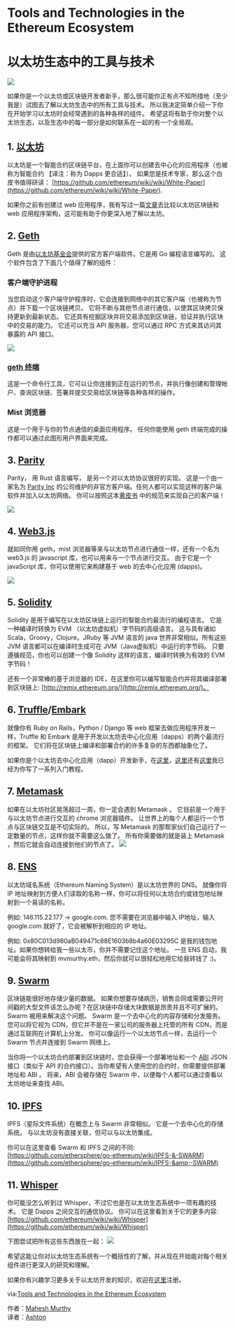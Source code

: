 # Tools and Technologies in the Ethereum Ecosystem
# 以太坊生态中的工具与技术

![](https://i.imgur.com/Jjkpwfr.png)
  
如果你是一个以太坊或区块链开发者新手，那么很可能你正有点不知所措地（至少我是）试图去了解以太坊生态中的所有工具与技术。 所以我决定简单介绍一下你在开始学习以太坊时会经常遇到的各种各样的组件。 希望这将有助于你对整个以太坊生态，以及生态中的每一部分是如何联系在一起的有一个全局观。 

## 1. [以太坊](http://ethereum.org/)
以太坊是一个智能合约区块链平台，在上面你可以创建去中心化的应用程序（也被称为智能合约 【译注：称为 Dapps 更合适】）。 如果您是技术专家，那么这个白皮书值得研读：
[https://github.com/ethereum/wiki/wiki/White-Paper](https://github.com/ethereum/wiki/wiki/White-Paper).  

如果你之前有创建过 web 应用程序，我有写过一篇[文章](https://medium.com/@mvmurthy/ethereum-for-web-developers-890be23d1d0c#.8wo4bi611)去比较以太坊区块链和 web 应用程序架构，这可能有助于你更深入地了解以太坊。

## 2. [Geth](https://github.com/ethereum/go-ethereum)  
Geth 是由[以太坊基金会](http://ethereum.org/)提供的官方客户端软件。它是用 Go 编程语言编写的。 这个软件包含了下面几个值得了解的组件：

### 客户端守护进程
当您启动这个客户端守护程序时，它会连接到网络中的其它客户端（也被称为节点）并下载一个区块链拷贝。 它将不断与其他节点进行通信，以使其区块拷贝保持更新到最新状态。 它还具有挖掘区块并将交易添加到区块链，验证并执行区块中的交易的能力。 它还可以充当 API 服务器，您可以通过 RPC 方式来其访问其暴露的 API 接口。

![](https://i.imgur.com/eqExYxM.png)

### [geth 终端](https://github.com/ethereum/go-ethereum/wiki/geth)
这是一个命令行工具，它可以让你连接到正在运行的节点，并执行像创建和管理帐户、查询区块链、签署并提交交易给区块链等各种各样的操作。

### Mist 浏览器
这是一个用于与你的节点通信的桌面应用程序。 任何你能使用 geth 终端完成的操作都可以通过此图形用户界面来完成。

## 3. [Parity](https://github.com/paritytech/parity)
Parity， 用 Rust 语言编写， 是另一个对以太坊协议很好的实现。 这是一个由一家名为 [Parity Inc](https://parity.io/) 的公司维护的非官方客户端。任何人都可以实现这样的客户端软件并加入以太坊网络。 你可以按照这本[黄皮书](https://ethereum.github.io/yellowpaper/paper.pdf) 中的规范来实现自己的客户端！

![](https://i.imgur.com/xQGGQr2.png)

## 4. [Web3.js](https://github.com/ethereum/web3.js/) 
就如同你用 geth，mist 浏览器等来与以太坊节点进行通信一样，还有一个名为 web3.js 的 javascript 库，也可以用来与一个节点进行交互。 由于它是一个 javaScript 库，你可以使用它来构建基于 web 的去中心化应用 (dapps)。

![](https://i.imgur.com/c8Y7lNd.png)

## 5. [Solidity](https://solidity.readthedocs.io/en/develop/)
Solidity 是用于编写在以太坊区块链上运行的智能合约最流行的编程语言。 它是一种编译时转换为 EVM （以太坊虚拟机）字节码的高级语言。 这与具有诸如 Scala，Groovy，Clojure，JRuby 等 JVM 语言的 java 世界非常相似。所有这些 JVM 语言都可以在编译时生成可在 JVM（Java虚拟机）中运行的字节码。 只要遵循规范，你也可以创建一个像 Solidity 这样的语言，编译时转换为有效的 EVM 字节码！

还有一个非常棒的基于浏览器的 IDE，在这里你可以编写智能合约并将其编译部署到区块链上: [http://remix.ethereum.org/](http://remix.ethereum.org/)。

## 6. [Truffle](http://truffleframework.com/)/[Embark](https://github.com/iurimatias/embark-framework)
就像你有 Ruby on Rails，Python / Django 等 web 框架去做应用程序开发一样，Truffle 和 Embark 是用于开发以太坊去中心化应用（dapps）的两个最流行的框架。 它们将在区块链上编译和部署合约的许多复杂的东西都抽象化了。
 
如果你是个以太坊去中心化应用（dapp）开发新手，在[这里](https://medium.com/@mvmurthy/full-stack-hello-world-voting-ethereum-dapp-tutorial-part-1-40d2d0d807c2)，[这里](https://medium.com/@mvmurthy/full-stack-hello-world-voting-ethereum-dapp-tutorial-part-2-30b3d335aa1f)还有[这里](https://medium.com/@mvmurthy/full-stack-hello-world-voting-ethereum-dapp-tutorial-part-3-331c2712c9df)我已经为你写了一系列入门教程。

## 7. [Metamask](https://metamask.io/)   
如果在以太坊社区晃荡超过一周，你一定会遇到 Metamask 。 它目前是一个用于与以太坊节点进行交互的 chrome 浏览器插件。 让世界上的每个人都运行一个节点与区块链交互是不切实际的。 所以，写 Metamask 的那帮家伙们自己运行了一定数量的节点，这样你就不需要这么做了。 所有你需要做的就是装上 Metamask ，然后它就会自动连接到他们的节点了。
![](https://i.imgur.com/xQGGQr2.png)

## 8. [ENS](http://ens.domains/)
以太坊域名系统（Ethereum Naming System）是以太坊世界的 DNS。 就像你将 IP 地址映射到方便人们读取的名称一样，你可以将任何以太坊合约或钱包地址映射到一个易读的名称。  

例如: 146.115.22.177 → google.com. 您不需要在浏览器中输入 IP地址，输入 google.com 就好了，它会被解析到相应的 IP 地址。 
 
例如: 0x80C013d980aB049471c88E1603b8b4a60E03295C 是我的钱包地址。如果你想转给我一些以太币，你并不需要记住这个地址。 一旦 ENS 启动，我可能会将其映射到 mvmurthy.eth，然后你就可以很轻松地用它给我转钱了 :)。  

## 9. [Swarm](http://swarm-gateways.net/bzz:/theswarm.eth/) 
区块链能很好地存储少量的数据。 如果你想要存储病历，销售合同或需要公开时间戳的大型文件该怎么办呢？在区块链中存储大块数据是昂贵并且不可扩展的。 Swarm 被用来解决这个问题。 Swarm 是一个去中心化的内容存储和分发服务。 您可以将它视为 CDN，但它并不是在一家公司的服务器上托管的所有 CDN，而是通过互联网在计算机上分发。 你可以像运行一个以太坊节点一样，去运行一个 Swarm 节点并连接到 Swarm 网络上。
 
当你将一个以太坊合约部署到区块链时，您会获得一个部署地址和一个 [ABI](https://github.com/ethereum/wiki/wiki/Ethereum-Contract-ABI) JSON 接口（类似于 API 的合约接口）。当你希望有人使用您的合约时，你需要提供部署地址和 ABI 。 将来，ABI 会被存储在 Swarm 中，以便每个人都可以通过查看以太坊地址来查找 ABI。

## 10. [IPFS](https://ipfs.io/)
IPFS（星际文件系统）在概念上与 Swarm 非常相似。 它是一个去中心化的存储系统。 与以太坊没有直接关联，但可以与以太坊集成。  

你可以在这里查看 Swarm 和 IPFS 之间的不同: [https://github.com/ethersphere/go-ethereum/wiki/IPFS-&-SWARM](https://github.com/ethersphere/go-ethereum/wiki/IPFS-&amp;-SWARM) 

## 11. [Whisper](https://github.com/ethereum/wiki/wiki/Whisper)
你可能没怎么听到过 Whisper，不过它也是在以太坊生态系统中一项有趣的技术。 它是 Dapps 之间交互的通信协议。 你可以在这里看到关于它的更多内容: [https://github.com/ethereum/wiki/wiki/Whisper](https://github.com/ethereum/wiki/wiki/Whisper) 
 
下图尝试把所有这些东西放在一起：
![](https://i.imgur.com/H48W22N.png)

希望这能让你对以太坊生态系统有一个概括性的了解，并从现在开始能对每个相关组件进行更深入的研究和理解。

如果你有兴趣学习更多关于以太坊开发的知识，欢迎在[这里](http://zastrin.com/)注册。

via:[Tools and Technologies in the Ethereum Ecosystem](https://medium.com/blockchannel/tools-and-technologies-in-the-ethereum-ecosystem-e5b7e5060eb9)

作者：[Mahesh Murthy](https://medium.com/@mvmurthy?source=post_header_lockup)   
译者：[Ashton](https://github.com/cdljsj)
